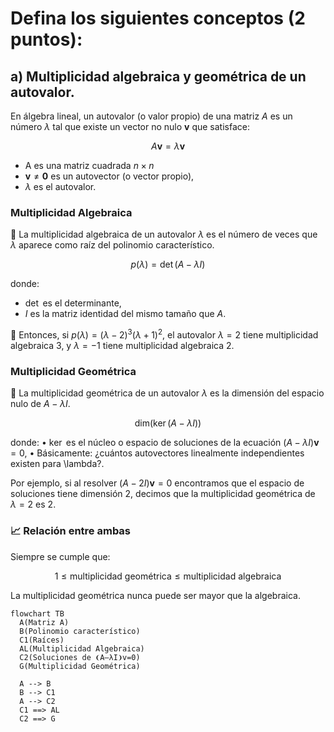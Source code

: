 # Defina los siguientes conceptos (2 puntos):

## a) Multiplicidad algebraica y geométrica de un autovalor.

En álgebra lineal, un autovalor (o valor propio) de una matriz $A$ es un número $\lambda$ tal que existe un vector no nulo $\mathbf{v}$ que satisface:

```math
A \mathbf{v} = \lambda \mathbf{v}
```
- A es una matriz cuadrada $n \times n$
- $\mathbf{v} \neq \mathbf{0}$ es un autovector (o vector propio),
- $\lambda$ es el autovalor.

### Multiplicidad Algebraica
🧠 La multiplicidad algebraica de un autovalor $\lambda$ es el número de veces que $\lambda$ aparece como raíz del polinomio característico.

```math
p(\lambda) = \det(A - \lambda I)
```
donde:

- $\det$ es el determinante,
- $I$ es la matriz identidad del mismo tamaño que $A$.

🔵 Entonces, si $p(\lambda) = (\lambda - 2)^3 (\lambda + 1)^2$, el autovalor $\lambda = 2$ tiene multiplicidad algebraica $3$, y $\lambda = -1$ tiene multiplicidad algebraica $2$.

### Multiplicidad Geométrica

🧠 La multiplicidad geométrica de un autovalor $\lambda$ es la dimensión del espacio nulo de $A - \lambda I$.

```math
\text{dim}(\ker(A - \lambda I))
```

donde:
	•	$\ker$ es el núcleo o espacio de soluciones de la ecuación $(A - \lambda I) \mathbf{v} = 0$,
 	•	Básicamente: ¿cuántos autovectores linealmente independientes existen para \lambda?.

Por ejemplo, si al resolver $(A-2I)\mathbf{v} = 0$ encontramos que el espacio de soluciones tiene dimensión $2$, decimos que la multiplicidad geométrica de $\lambda = 2$ es $2$.

### 📈 Relación entre ambas
Siempre se cumple que:
```math
1 \leq \text{multiplicidad geométrica} \leq \text{multiplicidad algebraica}
```
La multiplicidad geométrica nunca puede ser mayor que la algebraica.

```mermaid
flowchart TB
  A(Matriz A)
  B(Polinomio característico)
  C1(Raíces)
  AL(Multiplicidad Algebraica)
  C2(Soluciones de ❨A­­―λI❩v=0)
  G(Multiplicidad Geométrica)

  A --> B
  B --> C1
  A --> C2
  C1 ==> AL
  C2 ==> G
```
